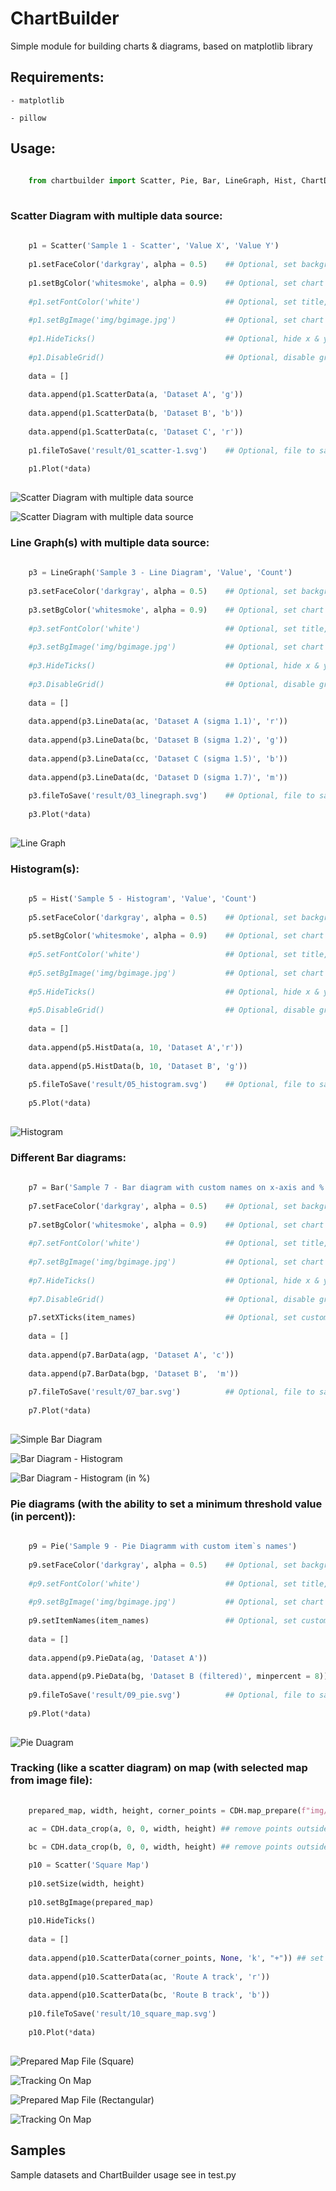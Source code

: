 # ChartBuilder
Simple module for building charts &amp; diagrams, based on matplotlib library

## Requirements:

    - matplotlib
    
    - pillow
    
## Usage:

```python
    
    from chartbuilder import Scatter, Pie, Bar, LineGraph, Hist, ChartDataHelper as CDH
    
```

### Scatter Diagram with multiple data source:

```python
    
    p1 = Scatter('Sample 1 - Scatter', 'Value X', 'Value Y')
    
    p1.setFaceColor('darkgray', alpha = 0.5)    ## Optional, set background color (base colors or CSS4)
    
    p1.setBgColor('whitesmoke', alpha = 0.9)    ## Optional, set chart background color (base colors or CSS4)
    
    #p1.setFontColor('white')                   ## Optional, set title, axis labels, x & y ticks color (base colors or CSS4)
    
    #p1.setBgImage('img/bgimage.jpg')           ## Optional, set chart background image
    
    #p1.HideTicks()                             ## Optional, hide x & y ticks & disable grid
    
    #p1.DisableGrid()                           ## Optional, disable grid
    
    data = []
    
    data.append(p1.ScatterData(a, 'Dataset A', 'g'))
    
    data.append(p1.ScatterData(b, 'Dataset B', 'b'))
    
    data.append(p1.ScatterData(c, 'Dataset C', 'r'))
    
    p1.fileToSave('result/01_scatter-1.svg')    ## Optional, file to save current chart
    
    p1.Plot(*data)
    
```

![Scatter Diagram with multiple data source](result/01_scatter-1.svg)

![Scatter Diagram with multiple data source](result/02_scatter-2.svg)

### Line Graph(s) with multiple data source:

```python
    
    p3 = LineGraph('Sample 3 - Line Diagram', 'Value', 'Count')
    
    p3.setFaceColor('darkgray', alpha = 0.5)    ## Optional, set background color (base colors or CSS4)
    
    p3.setBgColor('whitesmoke', alpha = 0.9)    ## Optional, set chart background color (base colors or CSS4)
    
    #p3.setFontColor('white')                   ## Optional, set title, axis labels, x & y ticks color (base colors or CSS4)
    
    #p3.setBgImage('img/bgimage.jpg')           ## Optional, set chart background image
    
    #p3.HideTicks()                             ## Optional, hide x & y ticks & disable grid
    
    #p3.DisableGrid()                           ## Optional, disable grid
    
    data = []
    
    data.append(p3.LineData(ac, 'Dataset A (sigma 1.1)', 'r'))
    
    data.append(p3.LineData(bc, 'Dataset B (sigma 1.2)', 'g'))
    
    data.append(p3.LineData(cc, 'Dataset C (sigma 1.5)', 'b'))
    
    data.append(p3.LineData(dc, 'Dataset D (sigma 1.7)', 'm'))
    
    p3.fileToSave('result/03_linegraph.svg')    ## Optional, file to save current chart
    
    p3.Plot(*data)
    
```

![Line Graph](result/03_linegraph.svg)

### Histogram(s):

```python
    
    p5 = Hist('Sample 5 - Histogram', 'Value', 'Count')
    
    p5.setFaceColor('darkgray', alpha = 0.5)    ## Optional, set background color (base colors or CSS4)
    
    p5.setBgColor('whitesmoke', alpha = 0.9)    ## Optional, set chart background color (base colors or CSS4)
    
    #p5.setFontColor('white')                   ## Optional, set title, axis labels, x & y ticks color (base colors or CSS4)
    
    #p5.setBgImage('img/bgimage.jpg')           ## Optional, set chart background image
    
    #p5.HideTicks()                             ## Optional, hide x & y ticks & disable grid
    
    #p5.DisableGrid()                           ## Optional, disable grid
    
    data = []
    
    data.append(p5.HistData(a, 10, 'Dataset A','r'))
    
    data.append(p5.HistData(b, 10, 'Dataset B', 'g'))
    
    p5.fileToSave('result/05_histogram.svg')    ## Optional, file to save current chart
    
    p5.Plot(*data)
    
```

![Histogram](result/05_histogram.svg)

### Different Bar diagrams:

```python
    
    p7 = Bar('Sample 7 - Bar diagram with custom names on x-axis and % on y-axis (histogram in %)', 'Range', '% of values')
    
    p7.setFaceColor('darkgray', alpha = 0.5)    ## Optional, set background color (base colors or CSS4)
    
    p7.setBgColor('whitesmoke', alpha = 0.9)    ## Optional, set chart background color (base colors or CSS4)
    
    #p7.setFontColor('white')                   ## Optional, set title, axis labels, x & y ticks color (base colors or CSS4)
    
    #p7.setBgImage('img/bgimage.jpg')           ## Optional, set chart background image
    
    #p7.HideTicks()                             ## Optional, hide x & y ticks & disable grid
    
    #p7.DisableGrid()                           ## Optional, disable grid
    
    p7.setXTicks(item_names)                    ## Optional, set custom values to x-ticks
    
    data = []
    
    data.append(p7.BarData(agp, 'Dataset A', 'c'))
    
    data.append(p7.BarData(bgp, 'Dataset B',  'm'))
    
    p7.fileToSave('result/07_bar.svg')          ## Optional, file to save current chart
    
    p7.Plot(*data)
    
```
![Simple Bar Diagram](result/04_bar.svg)

![Bar Diagram - Histogram](result/06_bar.svg)

![Bar Diagram - Histogram (in %)](result/07_bar.svg)

### Pie diagrams (with the ability to set a minimum threshold value (in percent)):

```python
    
    p9 = Pie('Sample 9 - Pie Diagramm with custom item`s names')
    
    p9.setFaceColor('darkgray', alpha = 0.5)    ## Optional, set background color (base colors or CSS4)
    
    #p9.setFontColor('white')                   ## Optional, set title, axis labels, x & y ticks color (base colors or CSS4)
    
    #p9.setBgImage('img/bgimage.jpg')           ## Optional, set chart background image
    
    p9.setItemNames(item_names)                 ## Optional, set custom names to pie chart items
    
    data = []
    
    data.append(p9.PieData(ag, 'Dataset A'))
    
    data.append(p9.PieData(bg, 'Dataset B (filtered)', minpercent = 8))
    
    p9.fileToSave('result/09_pie.svg')          ## Optional, file to save current chart
    
    p9.Plot(*data)
    
```

![Pie Duagram](result/09_pie.svg)

### Tracking (like a scatter diagram) on map (with selected map from image file): 

```python
    
    prepared_map, width, height, corner_points = CDH.map_prepare(f"img/square_map.jpg") ## square map image used as background image

    ac = CDH.data_crop(a, 0, 0, width, height) ## remove points outside the map from the set
    
    bc = CDH.data_crop(b, 0, 0, width, height) ## remove points outside the map from the set

    p10 = Scatter('Square Map')
    
    p10.setSize(width, height)
    
    p10.setBgImage(prepared_map)
    
    p10.HideTicks()
    
    data = []
    
    data.append(p10.ScatterData(corner_points, None, 'k', "+")) ## set corner points
    
    data.append(p10.ScatterData(ac, 'Route A track', 'r'))
    
    data.append(p10.ScatterData(bc, 'Route B track', 'b'))
    
    p10.fileToSave('result/10_square_map.svg')
    
    p10.Plot(*data)
    
```

![Prepared Map File (Square)](result/prepared_square_map.png)

![Tracking On Map](result/10_square_map.svg)

![Prepared Map File (Rectangular)](result/prepared_rectangular_map.png)

![Tracking On Map](result/11_rectangular_map.svg)

## Samples

Sample datasets and ChartBuilder usage see in test.py

